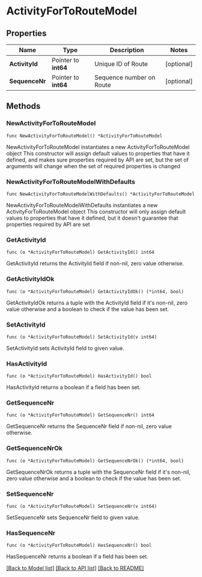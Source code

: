 # ActivityForToRouteModel

## Properties

Name | Type | Description | Notes
------------ | ------------- | ------------- | -------------
**ActivityId** | Pointer to **int64** | Unique ID of Route | [optional] 
**SequenceNr** | Pointer to **int64** | Sequence number on Route | [optional] 

## Methods

### NewActivityForToRouteModel

`func NewActivityForToRouteModel() *ActivityForToRouteModel`

NewActivityForToRouteModel instantiates a new ActivityForToRouteModel object
This constructor will assign default values to properties that have it defined,
and makes sure properties required by API are set, but the set of arguments
will change when the set of required properties is changed

### NewActivityForToRouteModelWithDefaults

`func NewActivityForToRouteModelWithDefaults() *ActivityForToRouteModel`

NewActivityForToRouteModelWithDefaults instantiates a new ActivityForToRouteModel object
This constructor will only assign default values to properties that have it defined,
but it doesn't guarantee that properties required by API are set

### GetActivityId

`func (o *ActivityForToRouteModel) GetActivityId() int64`

GetActivityId returns the ActivityId field if non-nil, zero value otherwise.

### GetActivityIdOk

`func (o *ActivityForToRouteModel) GetActivityIdOk() (*int64, bool)`

GetActivityIdOk returns a tuple with the ActivityId field if it's non-nil, zero value otherwise
and a boolean to check if the value has been set.

### SetActivityId

`func (o *ActivityForToRouteModel) SetActivityId(v int64)`

SetActivityId sets ActivityId field to given value.

### HasActivityId

`func (o *ActivityForToRouteModel) HasActivityId() bool`

HasActivityId returns a boolean if a field has been set.

### GetSequenceNr

`func (o *ActivityForToRouteModel) GetSequenceNr() int64`

GetSequenceNr returns the SequenceNr field if non-nil, zero value otherwise.

### GetSequenceNrOk

`func (o *ActivityForToRouteModel) GetSequenceNrOk() (*int64, bool)`

GetSequenceNrOk returns a tuple with the SequenceNr field if it's non-nil, zero value otherwise
and a boolean to check if the value has been set.

### SetSequenceNr

`func (o *ActivityForToRouteModel) SetSequenceNr(v int64)`

SetSequenceNr sets SequenceNr field to given value.

### HasSequenceNr

`func (o *ActivityForToRouteModel) HasSequenceNr() bool`

HasSequenceNr returns a boolean if a field has been set.


[[Back to Model list]](../README.md#documentation-for-models) [[Back to API list]](../README.md#documentation-for-api-endpoints) [[Back to README]](../README.md)



